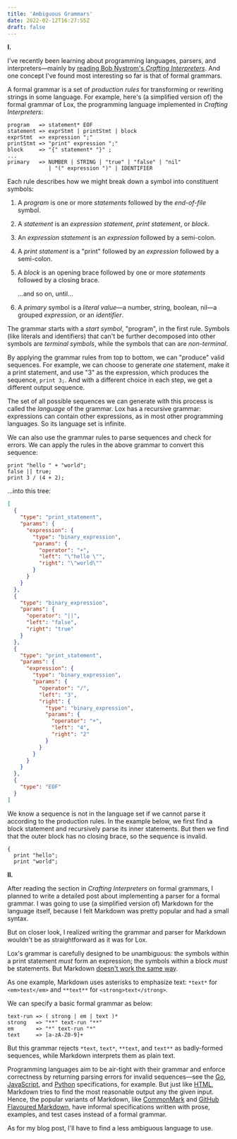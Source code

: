 ```yaml
---
title: 'Ambiguous Grammars'
date: 2022-02-12T16:27:55Z
draft: false
---
```


**I.**

I've recently been learning about programming languages, parsers, and interpreters—mainly by [reading Bob Nystrom's _Crafting Interpreters_](https://chidiwilliams.com/post/notes-on-crafting-interpreters-go/). And one concept I've found most interesting so far is that of formal grammars.

A formal grammar is a set of _production rules_ for transforming or rewriting strings in some language. For example, here's (a simplified version of) the formal grammar of Lox, the programming language implemented in _Crafting Interpreters_:

```text
program   => statement* EOF
statement => exprStmt | printStmt | block
exprStmt  => expression ";"
printStmt => "print" expression ";"
block     => "{" statement* "}" ;
...
primary   => NUMBER | STRING | "true" | "false" | "nil"
             | "(" expression ")" | IDENTIFIER
```

Each rule describes how we might break down a symbol into constituent symbols:

1. A _program_ is one or more _statements_ followed by the _end-of-file_ symbol.

2. A _statement_ is an _expression statement_, _print statement_, or _block_.

3. An _expression statement_ is an _expression_ followed by a semi-colon.

4. A _print statement_ is a "print" followed by an _expression_ followed by a semi-colon.

5. A _block_ is an opening brace followed by one or more _statements_ followed by a closing brace.

   ...and so on, until...

6. A _primary_ symbol is a _literal value_—a number, string, boolean, nil—a grouped _expression_, or an _identifier_.

The grammar starts with a _start symbol_, "program", in the first rule. Symbols (like literals and identifiers) that can't be further decomposed into other symbols are _terminal symbols_, while the symbols that can are _non-terminal_.

By applying the grammar rules from top to bottom, we can "produce" valid sequences. For example, we can choose to generate _one_ statement, make it a print statement, and use "3" as the expression, which produces the sequence, `print 3;`. And with a different choice in each step, we get a different output sequence.

The set of all possible sequences we can generate with this process is called the _language_ of the grammar. Lox has a recursive grammar: expressions can contain other expressions, as in most other programming languages. So its language set is infinite.

We can also use the grammar rules to parse sequences and check for errors. We can apply the rules in the above grammar to convert this sequence:

```text
print "hello " + "world";
false || true;
print 3 / (4 + 2);
```

...into this tree:

```json
[
  {
    "type": "print_statement",
    "params": {
      "expression": {
        "type": "binary_expression",
        "params": {
          "operator": "+",
          "left": "\"hello \"",
          "right": "\"world\""
        }
      }
    }
  },
  {
    "type": "binary_expression",
    "params": {
      "operator": "||",
      "left": "false",
      "right": "true"
    }
  },
  {
    "type": "print_statement",
    "params": {
      "expression": {
        "type": "binary_expression",
        "params": {
          "operator": "/",
          "left": "3",
          "right": {
            "type": "binary_expression",
            "params": {
              "operator": "+",
              "left": "4",
              "right": "2"
            }
          }
        }
      }
    }
  },
  {
    "type": "EOF"
  }
]
```

We know a sequence is not in the language set if we cannot parse it according to the production rules. In the example below, we first find a block statement and recursively parse its inner statements. But then we find that the outer block has no closing brace, so the sequence is invalid.

```text
{
  print "hello";
  print "world";
```

**II.**

After reading the section in _Crafting Interpreters_ on formal grammars, I planned to write a detailed post about implementing a parser for a formal grammar. I was going to use (a simplified version of) Markdown for the language itself, because I felt Markdown was pretty popular and had a small syntax.

But on closer look, I realized writing the grammar and parser for Markdown wouldn't be as straightforward as it was for Lox.

Lox's grammar is carefully designed to be unambiguous: the symbols within a print statement _must_ form an expression; the symbols within a block _must_ be statements. But Markdown [doesn't work the same way](http://roopc.net/posts/2014/markdown-cfg/).

As one example, Markdown uses asterisks to emphasize text: `*text*` for `<em>text</em>` and `**text**` for `<strong>text</strong>`.

We can specify a basic formal grammar as below:

```text
text-run => ( strong | em | text )*
strong   => "**" text-run "**"
em       => "*" text-run "*"
text     => [a-zA-Z0-9]+
```

But this grammar rejects `*text`, `text*`, `**text`, and `text**` as badly-formed sequences, while Markdown interprets them as plain text.

Programming languages aim to be air-tight with their grammar and enforce correctness by returning parsing errors for invalid sequences—see the [Go](https://go.dev/ref/spec#Notation), [JavaScript](https://262.ecma-international.org/7.0/#sec-lexical-grammar), and [Python](https://docs.python.org/3/reference/grammar.html) specifications, for example. But just like [HTML](http://trevorjim.com/a-grammar-for-html5/), Markdown tries to find the most reasonable output any the given input. Hence, the popular variants of Markdown, like [CommonMark](https://spec.commonmark.org/0.30/) and [GitHub Flavoured Markdown](https://github.github.com/gfm/), have informal specifications written with prose, examples, and test cases instead of a formal grammar.

As for my blog post, I'll have to find a less ambiguous language to use.
